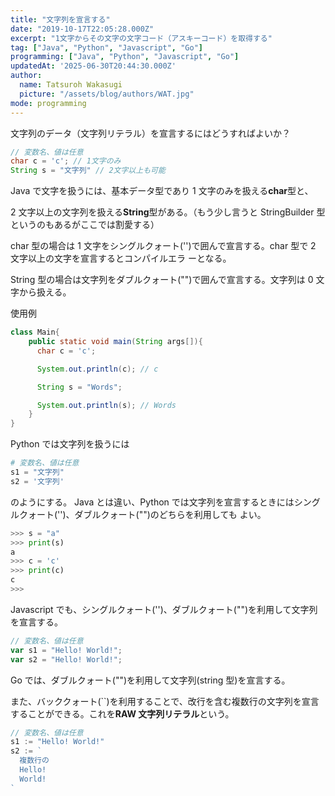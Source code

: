 ```yaml
---
title: "文字列を宣言する"
date: "2019-10-17T22:05:28.000Z"
excerpt: "1文字からその文字の文字コード（アスキーコード）を取得する"
tag: ["Java", "Python", "Javascript", "Go"]
programming: ["Java", "Python", "Javascript", "Go"]
updatedAt: '2025-06-30T20:44:30.000Z'
author:
  name: Tatsuroh Wakasugi
  picture: "/assets/blog/authors/WAT.jpg"
mode: programming
---
```


文字列のデータ（文字列リテラル）を宣言するにはどうすればよいか？

<div class="note_content_by_programming_language" id="note_content_Java">

```java
// 変数名、値は任意
char c = 'c'; // 1文字のみ
String s = "文字列" // 2文字以上も可能
```

Java で文字を扱うには、基本データ型であり 1 文字のみを扱える**char**型と、

2 文字以上の文字列を扱える**String**型がある。（もう少し言うと StringBuilder 型というのもあるがここでは割愛する）

char 型の場合は 1 文字をシングルクォート('')で囲んで宣言する。char 型で 2 文字以上の文字を宣言するとコンパイルエラ
ーとなる。

String 型の場合は文字列をダブルクォート("")で囲んで宣言する。文字列は 0 文字から扱える。

使用例

```java
class Main{
    public static void main(String args[]){
      char c = 'c';

      System.out.println(c); // c

      String s = "Words";

      System.out.println(s); // Words
    }
}
```

</div>
<div class="note_content_by_programming_language" id="note_content_Python">

Python では文字列を扱うには

```python
# 変数名、値は任意
s1 = "文字列"
s2 = '文字列'
```

のようにする。
Java とは違い、Python では文字列を宣言するときにはシングルクォート('')、ダブルクォート("")のどちらを利用しても
よい。

```python
>>> s = "a"
>>> print(s)
a
>>> c = 'c'
>>> print(c)
c
>>>
```

</div>
<div class="note_content_by_programming_language" id="note_content_Javascript">

Javascript でも、シングルクォート('')、ダブルクォート("")を利用して文字列を宣言する。

```javascript
// 変数名、値は任意
var s1 = "Hello! World!";
var s2 = "Hello! World!";
```

</div>
<div class="note_content_by_programming_language" id="note_content_Go">

Go では、ダブルクォート("")を利用して文字列(string 型)を宣言する。

また、バッククォート(``)を利用することで、改行を含む複数行の文字列を宣言することができる。これを**RAW 文字列リテラル**という。

```go
// 変数名、値は任意
s1 := "Hello! World!"
s2 := `
  複数行の
  Hello!
  World!
`
```

</div>
